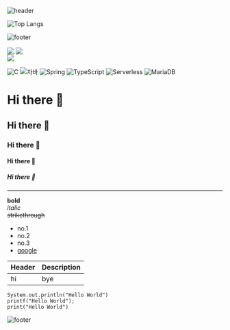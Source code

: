 ![header](https://capsule-render.vercel.app/api?type=waving&height=200&section=header&text=Minji's%20GitHub&fontSize=68&color=gradient&customColorList=15&fontColor=FFFFFF&fontAlignY=35&animation=twinkling)

![Top Langs](https://github-readme-beauty.vercel.app/api/top-langs/?username=minjikang0822&count_private=true&layout=compact&size_weight=1&count_weight=0&langs_count=10&theme=minji&bg_color=2,ddd6f3,faaca8)

![footer](https://capsule-render.vercel.app/api?section=footer&type=waving&height=200&color=gradient&customColorList=15)




<div>
 <img align="center" src="https://github-readme-stats.vercel.app/api/pin/?username=anuraghazra&repo=convoychat" />
  <img align="center" src="https://github-readme-stats.vercel.app/api/pin/?username=anuraghazra&repo=convoychat" />  
</div>
<a href="https://github.com/anuraghazra/convoychat">
  <img align="center" src="https://github-readme-stats.vercel.app/api/pin/?username=anuraghazra&repo=convoychat" />
</a>


![C](https://img.shields.io/badge/-C-123456?style=flat-square&logo=C&logoColor=black)
![자바](https://img.shields.io/badge/-자바-007396?style=flat&logo=Java&logoColor=ffffff)
![Spring](https://img.shields.io/badge/-Spring-6DB33F?style=for-the-badge&logo=Spring&logoColor=white)
![TypeScript](https://img.shields.io/badge/-TypeScript-3178C6?style=flat-square&logo=TypeScript&logoColor=white)
![Serverless](https://img.shields.io/badge/-Serverless-FD5750?style=flat-square&logo=Serverless&logoColor=magenta)
![MariaDB](https://img.shields.io/badge/-MariaDB-1F305F?style=flat-square&logo=mariadb&logoColor=white)


# Hi there 👋
## Hi there 👋
### Hi there 👋
#### Hi there 👋
##### Hi there 👋
----
**bold**<br>
*italic*<br>
~~strikethrough~~

* no.1
* no.2
* no.3
* [google](http://www.google.com)

|Header|Description|
|--|--|
|hi|bye|

```
System.out.println("Hello World")
printf("Hello World");
print("Hello World")
```
![footer](https://capsule-render.vercel.app/api?section=footer&color=gradient)
